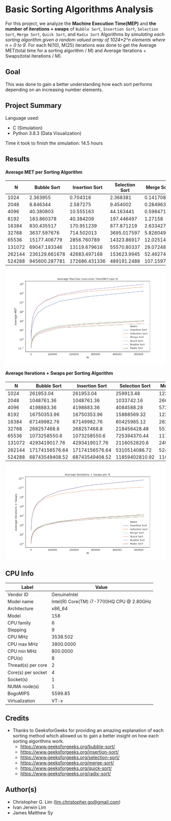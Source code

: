 # Basic Sorting Algorithms Analysis
For this project, we analyze the **Machine Execution Time(MEP)** and **the number of iterations + swaps** of `Bubble Sort`, `Insertion Sort`, `Selection Sort`, `Merge Sort`, `Quick Sort`, and `Radix Sort` Algorithms by _simulating each sorting algorithm given a random valued array of 1024*2^n elements where n = 0 to 9_. For each N(10), M(25) iterations was done to get the Average MET(total time for a sorting algorithm / M) and Average Iterations + Swaps(total iterations / M). 

## Goal
This was done to gain a better understanding how each sort performs depending on an increasing number elements.  

## Project Summary
Language used:
- C (Simulation)
- Python 3.8.3 (Data Visualization)

Time it took to finish the simulation: 14.5 hours

## Results
#### Average MET per Sorting Algorithm
| N               | Bubble Sort     | Insertion Sort  | Selection Sort  | Merge Sort      | Quick Sort      | Radix Sort      | 
| --------------- | --------------- | --------------- | --------------- | --------------- | --------------- | --------------- | 
| 1024            | 2.363955        | 0.704316        | 2.368381        | 0.141708        | 0.100678        | 0.103824        | 
| 2048            | 8.846344        | 2.587275        | 9.454002        | 0.284963        | 0.210359        | 0.20109         | 
| 4096            | 40.380803       | 10.555163       | 44.163441       | 0.598471        | 0.455142        | 0.439045        | 
| 8192            | 183.860378      | 40.384209       | 197.446497      | 1.27158         | 0.951894        | 0.787564        | 
| 16384           | 830.435517      | 170.951239      | 877.871219      | 2.633427        | 2.033615        | 1.603994        | 
| 32768           | 3637.597676     | 714.502013      | 3695.017597     | 5.826049        | 4.605925        | 3.337504        | 
| 65536           | 15177.406779    | 2856.760789     | 14323.86917     | 12.025149       | 9.544604        | 6.715105        | 
| 131072          | 69047.183346    | 13119.679616    | 55570.80337     | 29.072486       | 22.343117       | 17.569152       | 
| 262144          | 236129.661678   | 42683.497168    | 153623.9945     | 52.462741       | 42.023032       | 26.320142       | 
| 524288          | 945600.287781   | 172686.431336   | 489191.2488     | 107.159727      | 93.791742       | 51.952815       |  

![graph of MEP of all sorts ](./graphs/ave_met_per_n.png)  

#### Average Iterations + Swaps per Sorting Algorithm
| N               | Bubble Sort     | Insertion Sort  | Selection Sort  | Merge Sort      | Quick Sort      | Radix Sort      | 
| --------------- | --------------- | --------------- | --------------- | --------------- | --------------- | --------------- | 
| 1024            | 261953.04       | 261953.04       | 259913.48       | 12287.0         | 9252.48         | 15410.0         | 
| 2048            | 1048761.36      | 1048761.36      | 1033742.16      | 26623.0         | 19906.4         | 30770.0         | 
| 4096            | 4198883.36      | 4198883.36      | 4084588.28      | 57343.0         | 43705.72        | 61490.0         | 
| 8192            | 16750353.96     | 16750353.96     | 15888569.32     | 122879.0        | 96352.84        | 122930.0        | 
| 16384           | 67149982.76     | 67149982.76     | 60425985.12     | 262143.0        | 207278.36       | 245810.0        | 
| 32768           | 268257468.8     | 268257468.8     | 218456428.48    | 557055.0        | 446802.12       | 491570.0        | 
| 65536           | 1073258550.6    | 1073258550.6    | 725394370.44    | 1179647.0       | 973214.56       | 983090.0        | 
| 131072          | 4293419017.76   | 4293419017.76   | 2116052820.6    | 2490367.0       | 2217265.68      | 1966130.0       | 
| 262144          | 17174156576.64  | 17174156576.64  | 5310514086.72   | 5242879.0       | 5445535.28      | 3932210.0       | 
| 524288          | 68743549408.52  | 68743549408.52  | 11859402810.92  | 11010047.0      | 13355166.68     | 7864370.0       |  

![graph of iterations + swaps of all sorts](./graphs/ave_iter_per_n.png)

## CPU Info
| Label                    | Value                                      |
| ------------------------ | ------------------------------------------ |
| Vendor ID                | GenuineIntel                               |
| Model name               | Intel(R) Core(TM) i7-7700HQ CPU @ 2.80GHz  |
| Architecture             | x86_64                                     |
| Model                    | 158                                        |
| CPU family               | 6                                          |
| Stepping                 | 9                                          |
| CPU MHz                  | 3538.502                                   |
| CPU max MHz              | 3800.0000                                  |
| CPU min MHz              | 800.0000                                   |
| CPU(s)                   | 8                                          |
| Thread(s) per core       | 2                                          |
| Core(s) per socket       | 4                                          |
| Socket(s)                | 1                                          |
| NUMA node(s)             | 1                                          |
| BogoMIPS                 | 5599.85                                    |
| Virtualization           | VT-x                                       |

## Credits
- Thanks to GeeksforGeeks for providing an amazing explanation of each sorting method which allowed us to gain a better insight on how each sorting algorithms work.
  - https://www.geeksforgeeks.org/bubble-sort/
  - https://www.geeksforgeeks.org/insertion-sort/
  - https://www.geeksforgeeks.org/selection-sort/
  - https://www.geeksforgeeks.org/merge-sort/
  - https://www.geeksforgeeks.org/quick-sort/
  - https://www.geeksforgeeks.org/radix-sort/

## Author(s)
  - Christopher G. Lim (lim.christopher.go@gmail.com)
  - Ivan Jerwin Lim 
  - James Matthew Sy
